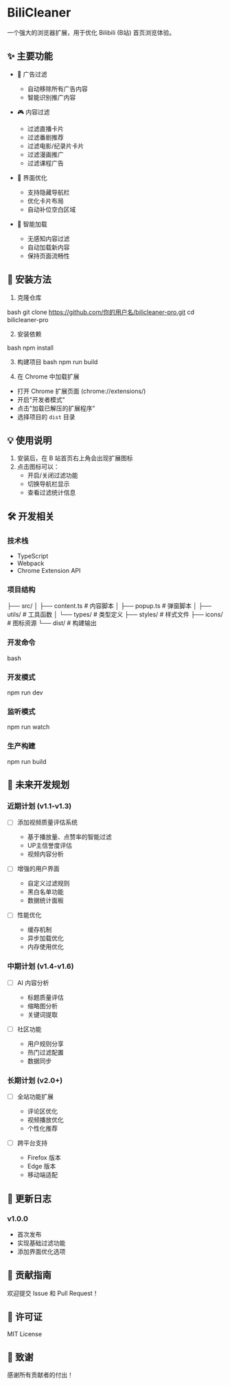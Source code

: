 # BiliCleaner

一个强大的浏览器扩展，用于优化 Bilibili (B站) 首页浏览体验。

## ✨ 主要功能

- 🚫 广告过滤
  - 自动移除所有广告内容
  - 智能识别推广内容

- 🎮 内容过滤
  - 过滤直播卡片
  - 过滤番剧推荐
  - 过滤电影/纪录片卡片
  - 过滤漫画推广
  - 过滤课程广告

- 📱 界面优化
  - 支持隐藏导航栏
  - 优化卡片布局
  - 自动补位空白区域

- 🔄 智能加载
  - 无感知内容过滤
  - 自动加载新内容
  - 保持页面流畅性

## 🚀 安装方法

1. 克隆仓库

bash
git clone https://github.com/你的用户名/bilicleaner-pro.git 
cd bilicleaner-pro

2. 安装依赖

bash 
npm install


3. 构建项目
bash 
npm run build



4. 在 Chrome 中加载扩展
- 打开 Chrome 扩展页面 (chrome://extensions/)
- 开启"开发者模式"
- 点击"加载已解压的扩展程序"
- 选择项目的 `dist` 目录

## 💡 使用说明

1. 安装后，在 B 站首页右上角会出现扩展图标
2. 点击图标可以：
   - 开启/关闭过滤功能
   - 切换导航栏显示
   - 查看过滤统计信息

## 🛠️ 开发相关

### 技术栈
- TypeScript
- Webpack
- Chrome Extension API

### 项目结构

├── src/ 
│ ├── content.ts # 内容脚本 
│ ├── popup.ts # 弹窗脚本 
│ ├── utils/ # 工具函数 
│ └── types/ # 类型定义 
├── styles/ # 样式文件 
├── icons/ # 图标资源 
└── dist/ # 构建输出


### 开发命令
bash

### 开发模式  
npm run dev 

### 监听模式
npm run watch 

### 生产构建 
npm run build



## 🚀 未来开发规划

### 近期计划 (v1.1-v1.3)
- [ ] 添加视频质量评估系统
  - 基于播放量、点赞率的智能过滤
  - UP主信誉度评估
  - 视频内容分析

- [ ] 增强的用户界面
  - 自定义过滤规则
  - 黑白名单功能
  - 数据统计面板

- [ ] 性能优化
  - 缓存机制
  - 异步加载优化
  - 内存使用优化

### 中期计划 (v1.4-v1.6)
- [ ] AI 内容分析
  - 标题质量评估
  - 缩略图分析
  - 关键词提取

- [ ] 社区功能
  - 用户规则分享
  - 热门过滤配置
  - 数据同步

### 长期计划 (v2.0+)
- [ ] 全站功能扩展
  - 评论区优化
  - 视频播放优化
  - 个性化推荐

- [ ] 跨平台支持
  - Firefox 版本
  - Edge 版本
  - 移动端适配

## 📝 更新日志

### v1.0.0
- 首次发布
- 实现基础过滤功能
- 添加界面优化选项

## 🤝 贡献指南

欢迎提交 Issue 和 Pull Request！

## 📄 许可证

MIT License

## 🙏 致谢

感谢所有贡献者的付出！
